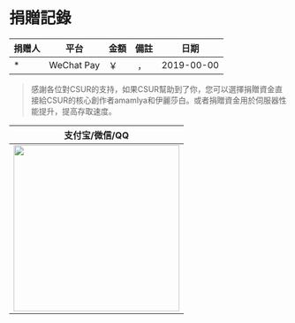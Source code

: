 # 捐贈記錄

| 捐赠人       | 平台       | 金額     | 備註                                     | 日期       |
| ------------ | ---------- | -------- | ---------------------------------------- | ---------- |
| \*           | WeChat Pay | ￥ &nbsp;  | &nbsp;，&nbsp;                       | 2019-00-00 |


> 感謝各位對CSUR的支持，如果CSUR幫助到了你，您可以選擇捐贈資金直接給CSUR的核心創作者amamIya和伊麗莎白。或者捐贈資金用於伺服器性能提升，提高存取速度。

|                              支付宝/微信/QQ                              |
| :----------------------------------------------------------------------: |
| <img src="https://i.loli.net/2019/12/20/5ZBuakxyinLsz42.jpg" width="300"/> |

